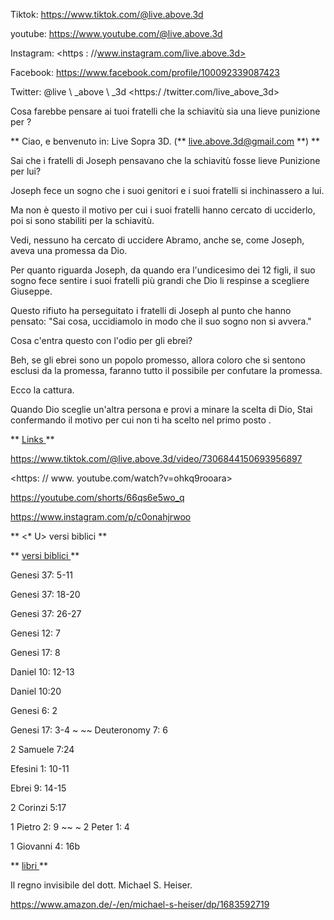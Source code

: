 Tiktok: <https://www.tiktok.com/@live.above.3d>

youtube: <https://www.youtube.com/@live.above.3d>

Instagram: <https : //www.instagram.com/live.above.3d>

Facebook: <https://www.facebook.com/profile/100092339087423>

Twitter: @live \ _above \ _3d <https:/ /twitter.com/live_above_3d>

Cosa farebbe pensare ai tuoi fratelli che la schiavitù sia una lieve punizione per
?

** Ciao, e benvenuto in: Live Sopra 3D.
(** <live.above.3d@gmail.com> **) **

Sai che i fratelli di Joseph pensavano che la schiavitù fosse lieve
Punizione per lui?

Joseph fece un sogno che i suoi genitori e i suoi fratelli si inchinassero a lui.

Ma non è questo il motivo per cui i suoi fratelli hanno cercato di ucciderlo, poi si sono stabiliti
per la schiavitù.

Vedi, nessuno ha cercato di uccidere Abramo, anche se, come Joseph, aveva
una promessa da Dio.

Per quanto riguarda Joseph, da quando era l'undicesimo dei 12 figli, il suo sogno fece sentire i suoi fratelli
più grandi che Dio li respinse a scegliere Giuseppe.

Questo rifiuto ha perseguitato i fratelli di Joseph al punto che hanno pensato:
"Sai cosa, uccidiamolo in modo che il suo sogno non si avvera."

Cosa c'entra questo con l'odio per gli ebrei?

Beh, se gli ebrei sono un popolo promesso, allora coloro che si sentono esclusi da
la promessa, faranno tutto il possibile per confutare la promessa.

Ecco la cattura.

Quando Dio sceglie un'altra persona e provi a minare la scelta di Dio,
Stai confermando il motivo per cui non ti ha scelto nel primo posto
.

** <u> Links </u> **

<https://www.tiktok.com/@live.above.3d/video/7306844150693956897>

<https: // www. youtube.com/watch?v=ohkq9rooara>

<https://youtube.com/shorts/66qs6e5wo_q>

<https://www.instagram.com/p/c0onahjrwoo>

** <* U> versi biblici </u> **

** <u> versi biblici </u> **

Genesi 37: 5-11

Genesi 37: 18-20

Genesi 37: 26-27

Genesi 12: 7

Genesi 17: 8

Daniel 10: 12-13

Daniel 10:20

Genesi 6: 2

Genesi 17: 3-4 ~ ~~ Deuteronomy 7: 6

2 Samuele 7:24

Efesini 1: 10-11

Ebrei 9: 14-15

2 Corinzi 5:17

1 Pietro 2: 9 ~~ ~ 2 Peter 1: 4

1 Giovanni 4: 16b

** <u> libri </u> **

Il regno invisibile del dott. Michael S. Heiser.

<https://www.amazon.de/-/en/michael-s-heiser/dp/1683592719>

